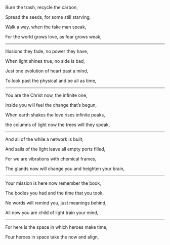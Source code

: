 Burn the trash, recycle the carbon,  

Spread the seeds, for some still starving,  

Walk a way, when the fake man speak,  

For the world grows love, as fear grows weak,
___
Illusions they fade, no power they have,  

When light shines true, no side is bad,  

Just one evolution of heart past a mind,  

To look past the physical and be all as time,
___

You are the Christ now, the infinite one,  

Inside you will feel the change that’s begun,  

When earth shakes the love rises infinite peaks,  

the columns of light now the trees will they speak,
___
And all of the while a network is built,  

And sails of the light leave all empty ports filled,  

For we are vibrations with chemical frames,  

The glands now will change you and heighten your brain,
___
Your mission is here now remember the book,  

The bodies you had and the time that you took,  

No words will remind you, just meanings behind,  

All now you are child of light train your mind,
___
For here is the space in which heroes make time,  

Four heroes in space take the now and align,
<!--stackedit_data:
eyJoaXN0b3J5IjpbMTkxNDQ0MTgyM119
-->